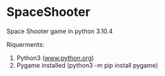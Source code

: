 # SpaceShooter

Space Shooter game in python 3.10.4

Riquerments:
  1) Python3 (www.python.org)
  2) Pygame installed (python3 -m pip install pygame)
